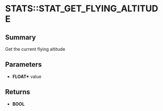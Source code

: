 # STATS::STAT_GET_FLYING_ALTITUDE

## Summary
Get the current flying altitude

## Parameters
* **FLOAT\*** value

## Returns
* **BOOL**